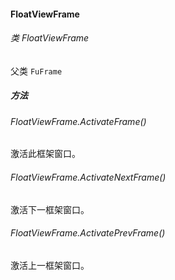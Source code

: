 #### FloatViewFrame

###### 类 FloatViewFrame

父类 `FuFrame`

##### 方法

###### FloatViewFrame.ActivateFrame()

激活此框架窗口。

###### FloatViewFrame.ActivateNextFrame()

激活下一框架窗口。

###### FloatViewFrame.ActivatePrevFrame()

激活上一框架窗口。